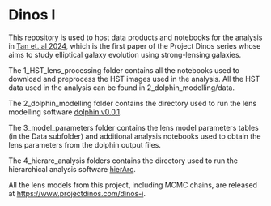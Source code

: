 # Dinos I 

This repository is used to host data products and notebooks for the analysis in [Tan et. al 2024](https://ui.adsabs.harvard.edu/abs/2023arXiv231109307T/abstract), which is the first paper of the Project Dinos series whose aims to study elliptical galaxy evolution using strong-lensing galaxies.

The 1_HST_lens_processing folder contains all the notebooks used to download and preprocess the HST images used in the analysis. All the HST data used in the analysis can be found in 2_dolphin_modelling/data.

The 2_dolphin_modelling folder contains the directory used to run the lens modelling software [dolphin v0.0.1](https://github.com/ajshajib/dolphin).  

The 3_model_parameters folder contains the lens model parameters tables (in the Data subfolder) and additional analysis notebooks used to obtain the lens parameters from the dolphin output files.

The 4_hierarc_analysis folders contains the directory used to run the hierarchical analysis software [hierArc](https://github.com/sibirrer/hierArc/).

All the lens models from this project, including MCMC chains, are released at https://www.projectdinos.com/dinos-i.


